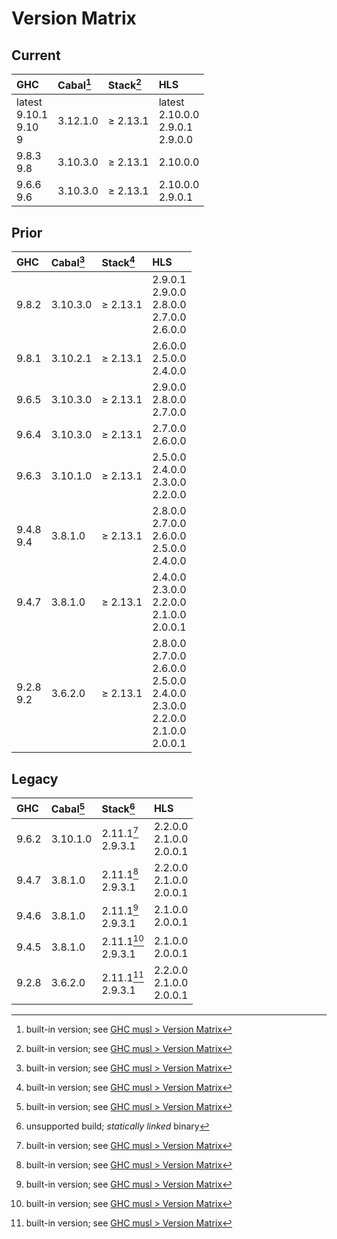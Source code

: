 # Version Matrix

## Current

| GHC                           | Cabal[^1] | Stack[^1] | HLS                                                 |
|:------------------------------|:----------|:----------|:--------------------------------------------------- |
| latest<br>9.10.1<br>9.10<br>9 | 3.12.1.0  | ≥ 2.13.1  | latest<br>2.10.0.0<br>2.9.0.1<br>2.9.0.0            |
| 9.8.3<br>9.8                  | 3.10.3.0  | ≥ 2.13.1  | 2.10.0.0                                            |
| 9.6.6<br>9.6                  | 3.10.3.0  | ≥ 2.13.1  | 2.10.0.0<br>2.9.0.1                                 |

[^1]: built-in version; see [GHC musl > Version Matrix](../VERSION_MATRIX.md)

## Prior

| GHC          | Cabal[^1] | Stack[^1] | HLS                                                                                             |
|:-------------|:----------|:----------|:----------------------------------------------------------------------------------------------- |
| 9.8.2        | 3.10.3.0  | ≥ 2.13.1  | 2.9.0.1<br>2.9.0.0<br>2.8.0.0<br>2.7.0.0<br>2.6.0.0                                             |
| 9.8.1        | 3.10.2.1  | ≥ 2.13.1  | 2.6.0.0<br>2.5.0.0<br>2.4.0.0                                                                   |
| 9.6.5        | 3.10.3.0  | ≥ 2.13.1  | 2.9.0.0<br>2.8.0.0<br>2.7.0.0                                                                   |
| 9.6.4        | 3.10.3.0  | ≥ 2.13.1  | 2.7.0.0<br>2.6.0.0                                                                              |
| 9.6.3        | 3.10.1.0  | ≥ 2.13.1  | 2.5.0.0<br>2.4.0.0<br>2.3.0.0<br>2.2.0.0                                                        |
| 9.4.8<br>9.4 | 3.8.1.0   | ≥ 2.13.1  | 2.8.0.0<br>2.7.0.0<br>2.6.0.0<br>2.5.0.0<br>2.4.0.0                                             |
| 9.4.7        | 3.8.1.0   | ≥ 2.13.1  | 2.4.0.0<br>2.3.0.0<br>2.2.0.0<br>2.1.0.0<br>2.0.0.1                                             |
| 9.2.8<br>9.2 | 3.6.2.0   | ≥ 2.13.1  | 2.8.0.0<br>2.7.0.0<br>2.6.0.0<br>2.5.0.0<br>2.4.0.0<br>2.3.0.0<br>2.2.0.0<br>2.1.0.0<br>2.0.0.1 |

## Legacy

| GHC   | Cabal[^1] | Stack[^2]             | HLS                           |
|:------|:----------|:----------------------|:----------------------------- |
| 9.6.2 | 3.10.1.0  | 2.11.1[^1]<br>2.9.3.1 | 2.2.0.0<br>2.1.0.0<br>2.0.0.1 |
| 9.4.7 | 3.8.1.0   | 2.11.1[^1]<br>2.9.3.1 | 2.2.0.0<br>2.1.0.0<br>2.0.0.1 |
| 9.4.6 | 3.8.1.0   | 2.11.1[^1]<br>2.9.3.1 | 2.1.0.0<br>2.0.0.1            |
| 9.4.5 | 3.8.1.0   | 2.11.1[^1]<br>2.9.3.1 | 2.1.0.0<br>2.0.0.1            |
| 9.2.8 | 3.6.2.0   | 2.11.1[^1]<br>2.9.3.1 | 2.2.0.0<br>2.1.0.0<br>2.0.0.1 |

[^2]: unsupported build; *statically linked* binary

